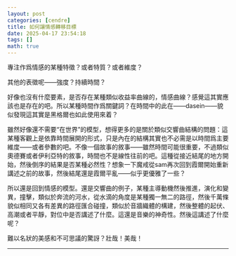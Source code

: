 ```yaml
---
layout: post
categories: [cendre]
title: 如何讓情感轉移目標
date: 2025-04-17 23:54:18
tags: []
math: true
---
```


專注作爲情感的某種特徵？或者特質？或者維度？

其他的表徵呢——強度？持續時間？

好像也沒有什麼要素，是否存在某種類似收益率曲線的，情感曲線？感覺這其實應該也是存在的吧。所以某種時間作爲關鍵詞？在時間中的此在——dasein——貌似發現這其實是黑格爾也如此使用來着？

雖然好像還不需要“在世界”的模型，想得更多的是關於類似交響曲結構的問題：這某種客觀上是依靠時間展開的形式，只是內在的結構其實也不必需是以時間爲主要維度——或者參數的吧。不像一個故事的敘事——雖然時間可能很重要，不過類似奧德賽或者伊利亞特的敘事，時間也不是線性往前的吧。這種從接近結尾的地方開始，然後倒序的結果是否某種必然性？想象一下魔戒從sam再次回到霞爾開始重新講述之前的故事，然後結尾還是霞爾平亂——似乎更優雅了一些？

所以還是回到情感的模型。還是交響曲的例子，某種主導動機然後推進，演化和變異，撞擊，類似於奔流的河水，從水滴的角度是某種獨一無二的路徑，然後千萬條貌似相同又各有差異的路徑匯合碰撞，類似於音牆織體的構建，然後整體的起伏、高潮或者平靜，對位中是否講述了什麼。這還是音樂的神奇性。然後這講述了什麼呢？

難以名狀的美感和不可思議的驚訝？壯哉！美哉！



--------




